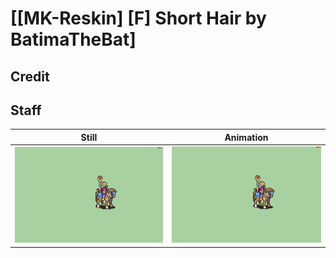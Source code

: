 # [\[MK-Reskin\] \[F\] Short Hair by BatimaTheBat]

## Credit



## Staff

| Still | Animation |
| :---: | :-------: |
| ![Staff still](./Staff_000.png) | ![Staff animation](./Staff.gif) |
